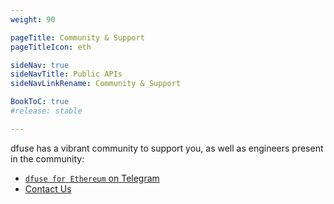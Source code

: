 ```yaml
---
weight: 90

pageTitle: Community & Support
pageTitleIcon: eth

sideNav: true
sideNavTitle: Public APIs
sideNavLinkRename: Community & Support

BookToC: true
#release: stable

---
```


dfuse has a vibrant community to support you, as well as engineers present in the community:

* [`dfuse for Ethereum` on Telegram](https://t.me/dfuseETH)
* [Contact Us](https://www.dfuse.io/help)

